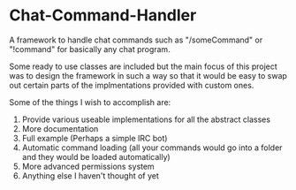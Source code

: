 Chat-Command-Handler
====================

A framework to handle chat commands such as "/someCommand" or "!command" for basically any chat program.

Some ready to use classes are included but the main focus of this project was to design the framework in such a way so that it would be easy to swap out certain parts of the implmentations provided with custom ones. 

Some of the things I wish to accomplish are:

1) Provide various useable implementations for all the abstract classes
2) More documentation
3) Full example (Perhaps a simple IRC bot)
4) Automatic command loading (all your commands would go into a folder and they would be loaded automatically)
5) More advanced permissions system
6) Anything else I haven't thought of yet
